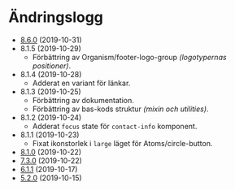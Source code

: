 # Ändringslogg
* [8.6.0](/changelog/changelog.2019.10f.md) (2019-10-31)
* 8.1.5 (2019-10-29)
    * Förbättring av Organism/footer-logo-group _(logotypernas positioner)_.
* 8.1.4 (2019-10-28)
    * Adderat en variant för länkar.
* 8.1.3 (2019-10-25)
    * Förbättring av dokumentation.
    * Förbättring av bas-kods struktur _(mixin och utilities)_.
* 8.1.2 (2019-10-24)
    * Adderat `focus` state för `contact-info` komponent.
* 8.1.1 (2019-10-23)
    * Fixat ikonstorlek i `large` läget för Atoms/circle-button.
* [8.1.0](/changelog/changelog.2019.10d.md) (2019-10-22)
* [7.3.0](/changelog/changelog.2019.10c.md) (2019-10-22)
* [6.1.1](/changelog/changelog.2019.10b.md) (2019-10-17)
* [5.2.0](/changelog/changelog.2019.10a.md) (2019-10-15)